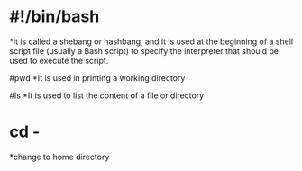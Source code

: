# #!/bin/bash
*it is called a shebang or hashbang, and it is used at the beginning of a shell script file (usually a Bash script) to specify the interpreter that should be used to execute the script.

#pwd
*It is used in printing a working directory

#ls 
*It is used to list the content of a file or directory

# cd -
*change to home directory
